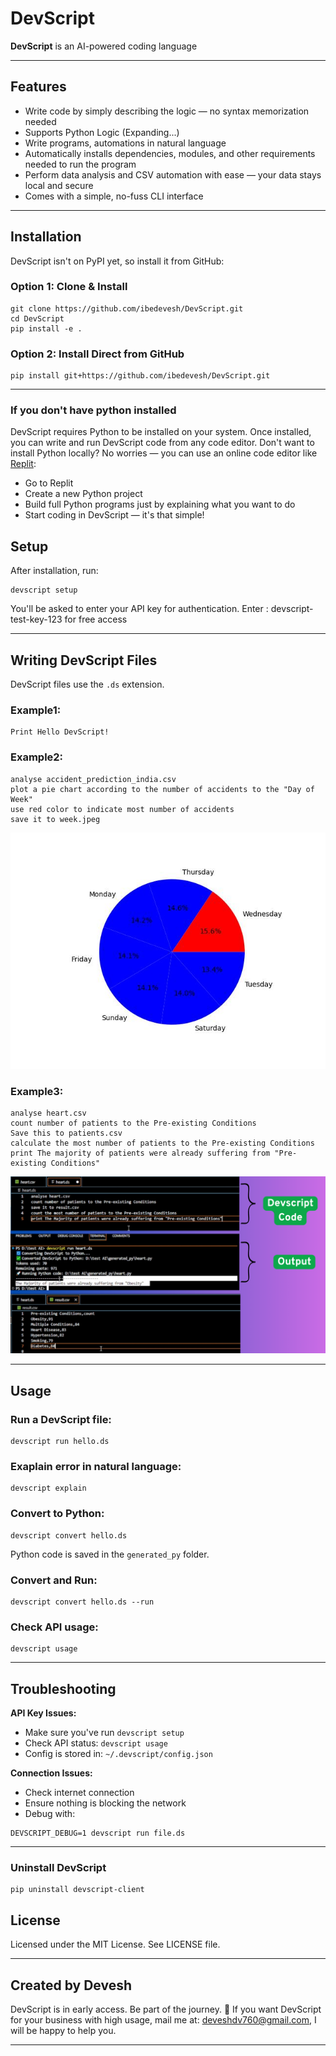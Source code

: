 # DevScript
**DevScript** is an AI-powered coding language

---

## Features
- Write code by simply describing the logic — no syntax memorization needed
- Supports Python Logic (Expanding...)
- Write programs, automations in natural language
- Automatically installs dependencies, modules, and other requirements needed to run the program
- Perform data analysis and CSV automation with ease — your data stays local and secure
- Comes with a simple, no-fuss CLI interface

---

## Installation
DevScript isn't on PyPI yet, so install it from GitHub:
### Option 1: Clone & Install
```
git clone https://github.com/ibedevesh/DevScript.git
cd DevScript
pip install -e .
```
### Option 2: Install Direct from GitHub
```
pip install git+https://github.com/ibedevesh/DevScript.git
```

---

### If you don't have python installed
DevScript requires Python to be installed on your system. Once installed, you can write and run DevScript code from any code editor.
Don't want to install Python locally?
No worries — you can use an online code editor like [Replit](https://replit.com/):
- Go to Replit
- Create a new Python project
- Build full Python programs just by explaining what you want to do
- Start coding in DevScript — it's that simple!

## Setup
After installation, run:
```
devscript setup
```
You'll be asked to enter your API key for authentication. Enter : devscript-test-key-123 for free access

---

## Writing DevScript Files
DevScript files use the `.ds` extension.
### **Example1:**
```
Print Hello DevScript!
```

### **Example2:**
```
analyse accident_prediction_india.csv
plot a pie chart according to the number of accidents to the "Day of Week"
use red color to indicate most number of accidents
save it to week.jpeg
```
![Alt text](assets/week.jpeg)


### **Example3:**
```
analyse heart.csv
count number of patients to the Pre-existing Conditions
Save this to patients.csv
calculate the most number of patients to the Pre-existing Conditions
print The majority of patients were already suffering from "Pre-existing Conditions"
```
![Alt text](assets/ExpHeart.png)

---

## Usage
### Run a DevScript file:
```
devscript run hello.ds
```
### Exaplain error in natural language:
```
devscript explain
```
### Convert to Python:
```
devscript convert hello.ds
```
Python code is saved in the `generated_py` folder.
### Convert and Run:
```
devscript convert hello.ds --run
```
### Check API usage:
```
devscript usage
```

---

## Troubleshooting
**API Key Issues:**
- Make sure you've run `devscript setup`
- Check API status: `devscript usage`
- Config is stored in: `~/.devscript/config.json`

**Connection Issues:**
- Check internet connection  
- Ensure nothing is blocking the network  
- Debug with:
```
DEVSCRIPT_DEBUG=1 devscript run file.ds
```

---

### Uninstall DevScript
```
pip uninstall devscript-client
```

## License
Licensed under the MIT License. See LICENSE file.

---

## Created by Devesh
DevScript is in early access. Be part of the journey. 🚀 If you want DevScript for your business with high usage, mail me at: deveshdv760@gmail.com, I will be happy to help you.

---
